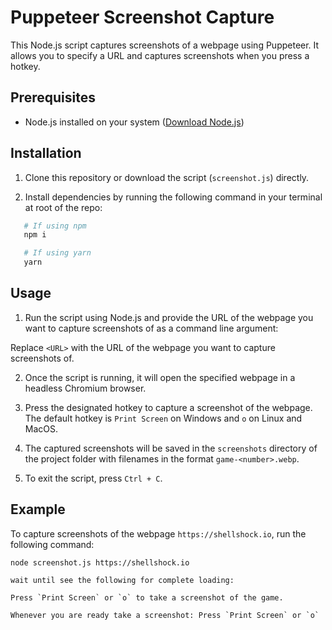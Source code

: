# Puppeteer Screenshot Capture

This Node.js script captures screenshots of a webpage using Puppeteer. It allows you to specify a URL and captures screenshots when you press a hotkey.

## Prerequisites

- Node.js installed on your system ([Download Node.js](https://nodejs.org/))

## Installation

1. Clone this repository or download the script (`screenshot.js`) directly.

2. Install dependencies by running the following command in your terminal at root of the repo:

```bash
   # If using npm
   npm i

   # If using yarn
   yarn 
```   

## Usage

1. Run the script using Node.js and provide the URL of the webpage you want to capture screenshots of as a command line argument:


Replace `<URL>` with the URL of the webpage you want to capture screenshots of.

2. Once the script is running, it will open the specified webpage in a headless Chromium browser.

3. Press the designated hotkey to capture a screenshot of the webpage. The default hotkey is `Print Screen` on Windows and `o` on Linux and MacOS.

4. The captured screenshots will be saved in the `screenshots` directory of the project folder with filenames in the format `game-<number>.webp`.

5. To exit the script, press `Ctrl + C`.

## Example

To capture screenshots of the webpage `https://shellshock.io`, run the following command:
```
node screenshot.js https://shellshock.io

wait until see the following for complete loading:

Press `Print Screen` or `o` to take a screenshot of the game.

Whenever you are ready take a screenshot: Press `Print Screen` or `o`
```
